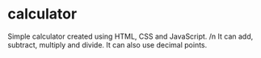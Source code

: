 # calculator
Simple calculator created using HTML, CSS and JavaScript. /n
It can add, subtract, multiply and divide. It can also use
decimal points.
